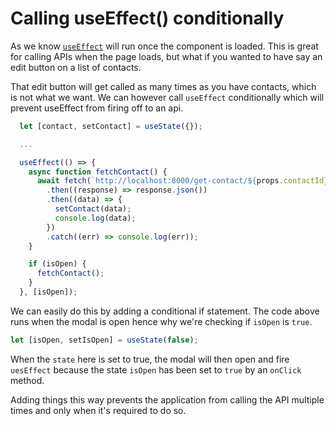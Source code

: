 # Calling useEffect() conditionally 

As we know [`useEffect`](https://reactjs.org/docs/hooks-reference.html#useeffect) will run once the component is loaded. This is great for calling APIs when the page loads, but what if you wanted to have say an edit button on a list of contacts. 

That edit button will get called as many times as you have contacts, which is not what we want. We can however call `useEffect` conditionally which will prevent useEffect from firing off to an api.

```js
  let [contact, setContact] = useState({});

  ...

  useEffect(() => {
    async function fetchContact() {
      await fetch(`http://localhost:8000/get-contact/${props.contactId}`)
        .then((response) => response.json())
        .then((data) => {
          setContact(data);
          console.log(data);
        })
        .catch((err) => console.log(err));
    }

    if (isOpen) {
      fetchContact();
    }
  }, [isOpen]);
```

We can easily do this by adding a conditional if statement. The code above runs when the modal is open hence why we're checking if `isOpen` is `true`.

```js
let [isOpen, setIsOpen] = useState(false);
 ```

When the `state` here is set to true, the modal will then open and fire `uesEffect` because the state `isOpen` has been set to `true` by an `onClick` method.

Adding things this way prevents the application from calling the API multiple times and only when it's required to do so.